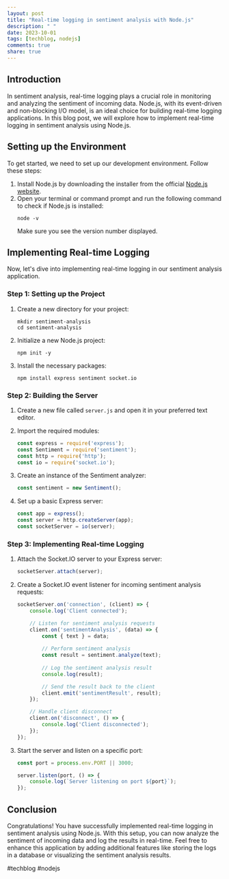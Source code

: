 ```yaml
---
layout: post
title: "Real-time logging in sentiment analysis with Node.js"
description: " "
date: 2023-10-01
tags: [techblog, nodejs]
comments: true
share: true
---
```


## Introduction
In sentiment analysis, real-time logging plays a crucial role in monitoring and analyzing the sentiment of incoming data. Node.js, with its event-driven and non-blocking I/O model, is an ideal choice for building real-time logging applications. In this blog post, we will explore how to implement real-time logging in sentiment analysis using Node.js.

## Setting up the Environment
To get started, we need to set up our development environment. Follow these steps:

1. Install Node.js by downloading the installer from the official [Node.js website](https://nodejs.org).
2. Open your terminal or command prompt and run the following command to check if Node.js is installed:
   ```
   node -v
   ```
   Make sure you see the version number displayed.

## Implementing Real-time Logging
Now, let's dive into implementing real-time logging in our sentiment analysis application.

### Step 1: Setting up the Project
1. Create a new directory for your project:
   ```
   mkdir sentiment-analysis
   cd sentiment-analysis
   ```

2. Initialize a new Node.js project:
   ```
   npm init -y
   ```

3. Install the necessary packages:
   ```
   npm install express sentiment socket.io
   ```

### Step 2: Building the Server
1. Create a new file called `server.js` and open it in your preferred text editor.

2. Import the required modules:
   ```javascript
   const express = require('express');
   const Sentiment = require('sentiment');
   const http = require('http');
   const io = require('socket.io');
   ```

3. Create an instance of the Sentiment analyzer:
   ```javascript
   const sentiment = new Sentiment();
   ```

4. Set up a basic Express server:
   ```javascript
   const app = express();
   const server = http.createServer(app);
   const socketServer = io(server);
   ```

### Step 3: Implementing Real-time Logging
1. Attach the Socket.IO server to your Express server:
   ```javascript
   socketServer.attach(server);
   ```

2. Create a Socket.IO event listener for incoming sentiment analysis requests:
   ```javascript
   socketServer.on('connection', (client) => {
       console.log('Client connected');

       // Listen for sentiment analysis requests
       client.on('sentimentAnalysis', (data) => {
           const { text } = data;
           
           // Perform sentiment analysis
           const result = sentiment.analyze(text);
           
           // Log the sentiment analysis result
           console.log(result);

           // Send the result back to the client
           client.emit('sentimentResult', result);
       });

       // Handle client disconnect
       client.on('disconnect', () => {
           console.log('Client disconnected');
       });
   });
   ```

3. Start the server and listen on a specific port:
   ```javascript
   const port = process.env.PORT || 3000;

   server.listen(port, () => {
       console.log(`Server listening on port ${port}`);
   });
   ```

## Conclusion
Congratulations! You have successfully implemented real-time logging in sentiment analysis using Node.js. With this setup, you can now analyze the sentiment of incoming data and log the results in real-time. Feel free to enhance this application by adding additional features like storing the logs in a database or visualizing the sentiment analysis results.

#techblog #nodejs